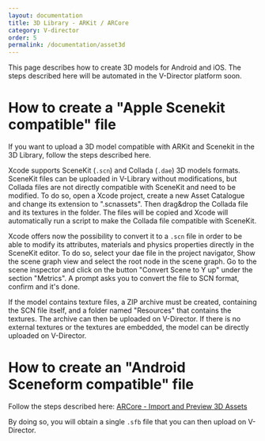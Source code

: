 ```yaml
---
layout: documentation
title: 3D Library - ARKit / ARCore
category: V-director
order: 5
permalink: /documentation/asset3d
---
```


This page describes how to create 3D models for Android and iOS. The steps described here will be automated in the V-Director platform soon.

# How to create a "Apple Scenekit compatible" file

If you want to upload a 3D model compatible with ARKit and Scenekit in the 3D Library, follow the steps described here.

Xcode supports SceneKit (`.scn`) and Collada (`.dae`) 3D models formats. SceneKit files can be uploaded in V-Library without modifications, but Collada files are not directly compatible with SceneKit and need to be modified. To do so, open a Xcode project, create a new Asset Catalogue and change its extension to ".scnassets".
Then drag&drop the Collada file and its textures in the folder. The files will be copied and Xcode will automatically run a script to make the Collada file compatible with SceneKit.

Xcode offers now the possibility to convert it to a `.scn` file in order to be able to modify its attributes, materials and physics properties directly in the SceneKit editor.
To do so, select your dae file in the project navigator, Show the scene graph view and select the root node in the scene graph. Go to the scene inspector and click on the button "Convert Scene to Y up" under the section "Metrics". A prompt asks you to convert the file to SCN format, confirm and it's done.

If the model contains texture files, a ZIP archive must be created, containing the SCN file itself, and a folder named "Resources" that contains the textures. The archive can then be uploaded on V-Director. If there is no external textures or the textures are embedded, the model can be directly uploaded on V-Director. 

# How to create an "Android Sceneform compatible" file

Follow the steps described here: [ARCore - Import and Preview 3D Assets](https://developers.google.com/ar/develop/java/sceneform/import-assets)

By doing so, you will obtain a single `.sfb` file that you can then upload on V-Director.
